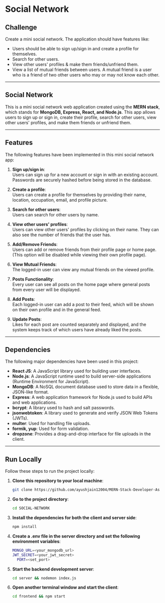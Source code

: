 # Social Network

## **Challenge**
Create a mini social network. The application should have features like:

- Users should be able to sign up/sign in and create a profile for themselves.
- Search for other users.
- View other users' profiles & make them friends/unfriend them.
- View a list of mutual friends between users. A mutual friend is a user who is a friend of two other users who may or may not know each other.

---

## **Social Network**
This is a mini social network web application created using the **MERN stack**, which stands for **MongoDB, Express, React, and Node.js**. This app allows users to sign up or sign in, create their profile, search for other users, view other users' profiles, and make them friends or unfriend them.

---

## **Features**
The following features have been implemented in this mini social network app:

1. **Sign up/sign in**:  
   Users can sign up for a new account or sign in with an existing account. Passwords are securely hashed before being stored in the database.

2. **Create a profile**:  
   Users can create a profile for themselves by providing their name, location, occupation, email, and profile picture.

3. **Search for other users**:  
   Users can search for other users by name.

4. **View other users' profiles**:  
   Users can view other users' profiles by clicking on their name. They can also see the number of friends that the user has.

5. **Add/Remove Friends**:  
   Users can add or remove friends from their profile page or home page. (This option will be disabled while viewing their own profile page).

6. **View Mutual Friends**:  
   The logged-in user can view any mutual friends on the viewed profile.

7. **Posts Functionality**:  
   Every user can see all posts on the home page where general posts from every user will be displayed.

8. **Add Posts**:  
   Each logged-in user can add a post to their feed, which will be shown on their own profile and in the general feed.

9. **Update Posts**:  
   Likes for each post are counted separately and displayed, and the system keeps track of which users have already liked the posts.

---

## **Dependencies**
The following major dependencies have been used in this project:

- **React JS**: A JavaScript library used for building user interfaces.
- **Node.js**: A JavaScript runtime used to build server-side applications (Runtime Environment for JavaScript).
- **MongoDB**: A NoSQL document database used to store data in a flexible, JSON-like format.
- **Express**: A web application framework for Node.js used to build APIs and web applications.
- **bcrypt**: A library used to hash and salt passwords.
- **jsonwebtoken**: A library used to generate and verify JSON Web Tokens (JWTs).
- **multer**: Used for handling file uploads.
- **formik, yup**: Used for form validation.
- **dropzone**: Provides a drag-and-drop interface for file uploads in the client.

---

## **Run Locally**

Follow these steps to run the project locally:

1. **Clone this repository to your local machine**:
   ```bash
   git clone https://github.com/ayushjain12004/MERN-Stack-Developer-Assignment

2. **Go to the project directory**:
   ```bash
   cd SOCIAL-NETWORK

3. **Install the dependencies for both the client and server side**:
   ```bash
   npm install

4. **Create a .env file in the server directory and set the following environment variables**:
   ```bash
   MONGO_URL=<your_mongodb_url>
   JWT_SECRET=<your_jwt_secret>
     PORT=<set_port>

5. **Start the backend development server**:
   ```bash
   cd server && nodemon index.js

6. **Open another terminal window and start the client**:
   ```bash
   cd frontend && npm start


